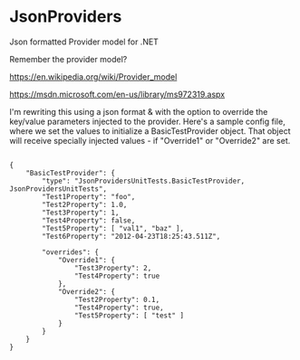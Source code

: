 # JsonProviders

Json formatted Provider model for .NET 

Remember the provider model? 

https://en.wikipedia.org/wiki/Provider_model

https://msdn.microsoft.com/en-us/library/ms972319.aspx

I'm rewriting this using a json format & with the option to override the key/value parameters injected to the provider.  Here's a sample config file, where we set the values to initialize a BasicTestProvider object.  That object will receive specially injected values - if "Override1" or "Override2" are set. 

```

{
    "BasicTestProvider": {
        "type": "JsonProvidersUnitTests.BasicTestProvider, JsonProvidersUnitTests",
        "Test1Property": "foo",
        "Test2Property": 1.0,
        "Test3Property": 1,
        "Test4Property": false,
        "Test5Property": [ "val1", "baz" ],
        "Test6Property": "2012-04-23T18:25:43.511Z",

        "overrides": {
            "Override1": {
                "Test3Property": 2,
                "Test4Property": true
            },
            "Override2": {
                "Test2Property": 0.1,
                "Test4Property": true,
                "Test5Property": [ "test" ]
            }
        }
    }
}
```


